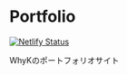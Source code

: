 # Portfolio
[![Netlify Status](https://api.netlify.com/api/v1/badges/7250d083-ec35-4e04-a9cf-2619352a4a33/deploy-status)](https://app.netlify.com/sites/whyk-dev/deploys)

WhyKのポートフォリオサイト